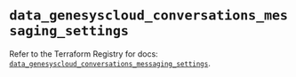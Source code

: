 # `data_genesyscloud_conversations_messaging_settings`

Refer to the Terraform Registry for docs: [`data_genesyscloud_conversations_messaging_settings`](https://registry.terraform.io/providers/mypurecloud/genesyscloud/1.70.0/docs/data-sources/conversations_messaging_settings).
